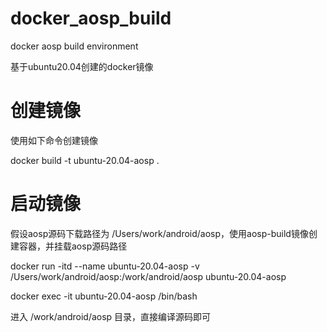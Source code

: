 # docker_aosp_build
docker aosp build environment

基于ubuntu20.04创建的docker镜像

# 创建镜像

使用如下命令创建镜像

docker build -t ubuntu-20.04-aosp .

# 启动镜像

假设aosp源码下载路径为 /Users/work/android/aosp，使用aosp-build镜像创建容器，并挂载aosp源码路径

docker run -itd --name ubuntu-20.04-aosp -v /Users/work/android/aosp:/work/android/aosp ubuntu-20.04-aosp

docker exec -it ubuntu-20.04-aosp /bin/bash

进入 /work/android/aosp 目录，直接编译源码即可